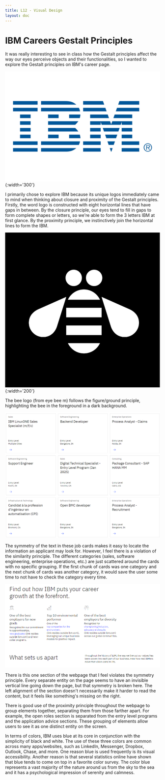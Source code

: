 ```yaml
---
title: L12 - Visual Design
layout: doc
---
```


# IBM Careers Gestalt Principles

It was really interesting to see in class how the Gestalt principles affect the way our eyes perceive objects and their functionalities, so I wanted to explore the Gestalt principles on IBM's career page.

![](blog_media\ibm_logo.jpg){:width='300'}

I primarily chose to explore IBM because its unique logos immediately came to mind when thinking about closure and proximity of the Gestalt principles. Firstly, the word logo is constructed with eight horizontal lines that have gaps in between. By the closure principle, our eyes tend to fill in gaps to form complete shapes or letters, so we're able to form the 3 letters IBM at first glance. By the proximity principle, we instinctively join the horizontal lines to form the IBM. 

![](blog_media\ibm_bee_logo.png){:width='200'}

The bee logo (from eye bee m) follows the figure/ground principle, highlighting the bee in the foreground in a dark background. 

![](blog_media\ibm_job_cards.png)

The symmetry of the text in these job cards makes it easy to locate the information an applicant may look for. However, I feel there is a violation of the similarity principle. The different categories (sales, software engineering, enterprise operations, etc.) are just scattered around the cards with no specific grouping. If the first chunk of cards was one category and the next chunk of cards was another category, it would save the user some time to not have to check the category every time.

![](blog_media\ibm_misalign.png)

There is this one section of the webpage that I feel violates the symmetry principle. Every separate entity on the page seems to have an invisible vertical line going down the page, but that symmetry is broken here. The left alignment of the section doesn't necessarily make it harder to read the content, but it feels like something's missing on the right.

There is good use of the proximity principle throughout the webpage to group elements together, separating them from those farther apart. For example, the open roles section is separated from the entry level programs and the application advice sections. These grouping of elements allow users to see it as one distinct entity on the screen.

In terms of colors, IBM uses blue at its core in conjunction with the simplicity of black and white. The use of these three colors are common across many apps/websites, such as LinkedIn, Messenger, Dropbox, Outlook, Chase, and more. One reason blue is used frequently is its visual accessibility. Another reason is that several statistics online have shown that blue tends to come on top in a favorite color survey. The color blue represents a vast majority of the nature around us from the sky to the sea and it has a psychological impression of serenity and calmness.